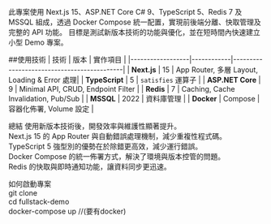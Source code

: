 此專案使用 Next.js 15、ASP.NET Core C# 9、TypeScript 5、Redis 7 及 MSSQL 組成，透過 Docker Compose 統一配置，實現前後端分離、快取管理及完整的 API 功能。
目標是測試新版本技術的功能與優化，並在短時間內快速建立小型 Demo 專案。

##使用技術
| 技術             | 版本       | 實作項目                                   |
|------------------|------------|--------------------------------------------|
| **Next.js**      | 15         | App Router, 多層 Layout, Loading & Error 處理|
| **TypeScript**   | 5          | `satisfies` 運算子                         |
| **ASP.NET Core** | 9          | Minimal API, CRUD, Endpoint Filter          |
| **Redis**        | 7          | Caching, Cache Invalidation, Pub/Sub        |
| **MSSQL**        | 2022       | 資料庫管理                                 |
| **Docker**       | Compose    | 容器化佈署, Volume 設定                    |

總結
使用新版本技術後，開發效率與維護性顯著提升。  
Next.js 15 的 App Router 與自動錯誤處理機制，減少重複性程式碼。  
TypeScript 5 強型別的優勢在於除錯更高效，減少運行錯誤。  
Docker Compose 的統一佈署方式，解決了環境與版本控管的問題。  
Redis 的快取與即時通知功能，讓資料同步更迅速。



如何啟動專案  
git clone  
cd fullstack-demo  
docker-compose up  //(要有docker)
